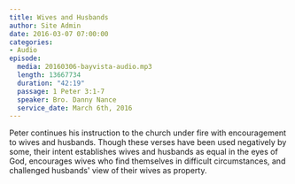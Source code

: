 ```yaml
---
title: Wives and Husbands
author: Site Admin
date: 2016-03-07 07:00:00
categories:
- Audio
episode:
  media: 20160306-bayvista-audio.mp3
  length: 13667734
  duration: "42:19"
  passage: 1 Peter 3:1-7
  speaker: Bro. Danny Nance
  service_date: March 6th, 2016
---
```

Peter continues his instruction to the church under fire with encouragement to wives and husbands. Though these verses have been used negatively by some, their intent establishes wives and husbands as equal in the eyes of God, encourages wives who find themselves in difficult circumstances, and challenged husbands' view of their wives as property.